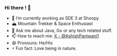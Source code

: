 ### Hi there ! 👋

- 🌱 I’m currently working as SDE 3 at Shoopy.
- 🏔️ Mountain Trekker & Space Enthusiast
- 💬 Ask me about Java, Go or any tech related stuff.
- 📫 How to reach me: [X - @AshishPanjwani1](https://x.com/AshishPanjwani1)
- 😄 Pronouns: He/His
- ⚡ Fun fact: Love being in nature.
